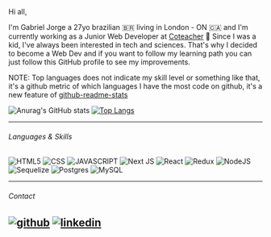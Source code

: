 Hi all,

I'm Gabriel Jorge a 27yo brazilian 🇧🇷 living in London - ON 🇨🇦 and I'm currently working as a Junior Web Developer at [Coteacher](https://www.coteacher.com/) :rocket:
Since I was a kid, I've always been interested in tech and sciences. That's why I decided to become a Web Dev and if you want to follow my learning path you can just follow this GitHub profile to see my improvements. 

NOTE: Top languages does not indicate my skill level or something like that, it's a github metric of which languages I have the most code on github, it's a new feature of [github-readme-stats](https://github.com/anuraghazra/github-readme-stats)

![Anurag's GitHub stats](https://github-readme-stats.vercel.app/api?username=GabrielJorge94&show_icons=true&theme=dark) [![Top Langs](https://github-readme-stats.vercel.app/api/top-langs/?username=GabrielJorge94&theme=dark)](https://github.com/anuraghazra/github-readme-stats)


---

###### Languages & Skills
![HTML5](https://img.shields.io/badge/HTML5-E34F26?style=for-the-badge&logo=html5&logoColor=white)
![CSS](https://img.shields.io/badge/CSS-239120?&style=for-the-badge&logo=css3&logoColor=white)
![JAVASCRIPT](https://img.shields.io/badge/JavaScript-F7DF1E?style=for-the-badge&logo=javascript&logoColor=black)
![Next JS](https://img.shields.io/badge/Next-black?style=for-the-badge&logo=next.js&logoColor=white)
![React](https://img.shields.io/badge/react-%2320232a.svg?style=for-the-badge&logo=react&logoColor=%2361DAFB)
![Redux](https://img.shields.io/badge/redux-%23593d88.svg?style=for-the-badge&logo=redux&logoColor=white)
![NodeJS](https://img.shields.io/badge/node.js-6DA55F?style=for-the-badge&logo=node.js&logoColor=white)
![Sequelize](https://img.shields.io/badge/Sequelize-52B0E7?style=for-the-badge&logo=Sequelize&logoColor=white)
![Postgres](https://img.shields.io/badge/postgres-%23316192.svg?style=for-the-badge&logo=postgresql&logoColor=white)
![MySQL](https://img.shields.io/badge/mysql-%2300f.svg?style=for-the-badge&logo=mysql&logoColor=white)

---       
###### Contact      

[![github](https://img.shields.io/badge/Facebook-1877F2?style=for-the-badge&logo=facebook&logoColor=white)][1]
[![linkedin](https://img.shields.io/badge/LinkedIn-0077B5?style=for-the-badge&logo=linkedin&logoColor=white)][2]
---
[1]: https://www.facebook.com/gabrieelh
[2]: https://www.linkedin.com/in/gabrieelh/
